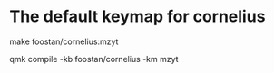 # The default keymap for cornelius



make foostan/cornelius:mzyt

qmk compile -kb foostan/cornelius -km mzyt
